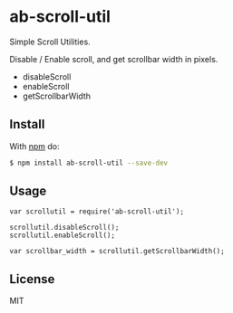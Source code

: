 # ab-scroll-util

Simple Scroll Utilities.

Disable / Enable scroll, and get scrollbar width in pixels.

- disableScroll
- enableScroll
- getScrollbarWidth

## Install

With [npm](http://npmjs.org) do:

```bash
$ npm install ab-scroll-util --save-dev
```

## Usage
	
	var scrollutil = require('ab-scroll-util');

	scrollutil.disableScroll();
	scrollutil.enableScroll();
	
	var scrollbar_width = scrollutil.getScrollbarWidth();

## License

MIT
